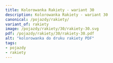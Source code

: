 ```yaml
---
title: Kolorowanka Rakiety - wariant 30
description: Kolorowanka Rakiety - wariant 30
canonical: /pojazdy/rakiety/
variant_of: rakiety
image: /pojazdy/rakiety/30/rakiety-30.svg
pdf: /pojazdy/rakiety/30/rakiety-30.pdf
alt: "kolorowanka do druku rakiety PDF"
tags:
- pojazdy
- rakiety
---
```

